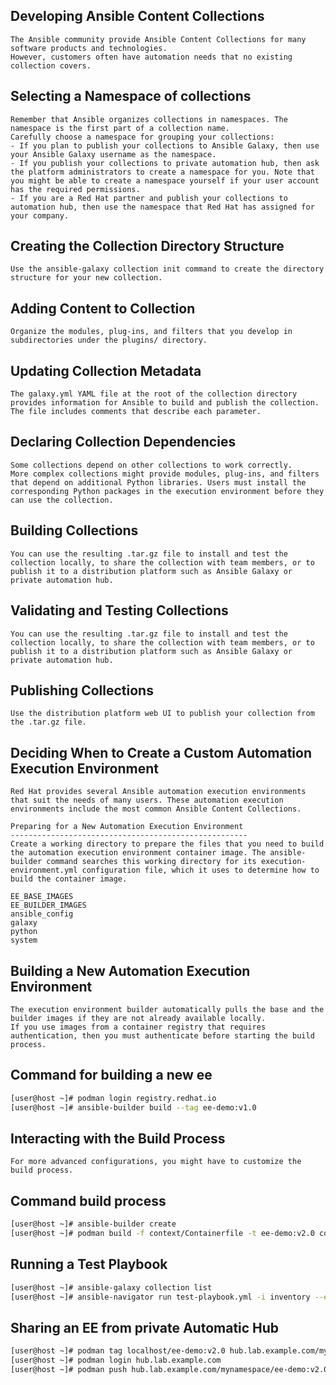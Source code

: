 ## Developing Ansible Content Collections
```
The Ansible community provide Ansible Content Collections for many software products and technologies.
However, customers often have automation needs that no existing collection covers.
```

## Selecting a Namespace of collections
```
Remember that Ansible organizes collections in namespaces. The namespace is the first part of a collection name.
Carefully choose a namespace for grouping your collections: 
- If you plan to publish your collections to Ansible Galaxy, then use your Ansible Galaxy username as the namespace.
- If you publish your collections to private automation hub, then ask the platform administrators to create a namespace for you. Note that you might be able to create a namespace yourself if your user account has the required permissions.
- If you are a Red Hat partner and publish your collections to automation hub, then use the namespace that Red Hat has assigned for your company.
```

## Creating the Collection Directory Structure
```
Use the ansible-galaxy collection init command to create the directory structure for your new collection.
```

## Adding Content to Collection
```
Organize the modules, plug-ins, and filters that you develop in subdirectories under the plugins/ directory.
```

## Updating Collection Metadata
```
The galaxy.yml YAML file at the root of the collection directory provides information for Ansible to build and publish the collection. The file includes comments that describe each parameter.
```

## Declaring Collection Dependencies
```
Some collections depend on other collections to work correctly.
More complex collections might provide modules, plug-ins, and filters that depend on additional Python libraries. Users must install the corresponding Python packages in the execution environment before they can use the collection.
```

## Building Collections
```
You can use the resulting .tar.gz file to install and test the collection locally, to share the collection with team members, or to publish it to a distribution platform such as Ansible Galaxy or private automation hub.
```

## Validating and Testing Collections
```
You can use the resulting .tar.gz file to install and test the collection locally, to share the collection with team members, or to publish it to a distribution platform such as Ansible Galaxy or private automation hub.
```

## Publishing Collections
```
Use the distribution platform web UI to publish your collection from the .tar.gz file.
```

## Deciding When to Create a Custom Automation Execution Environment
```
Red Hat provides several Ansible automation execution environments that suit the needs of many users. These automation execution environments include the most common Ansible Content Collections.

Preparing for a New Automation Execution Environment
-----------------------------------------------------
Create a working directory to prepare the files that you need to build the automation execution environment container image. The ansible-builder command searches this working directory for its execution-environment.yml configuration file, which it uses to determine how to build the container image.

EE_BASE_IMAGES
EE_BUILDER_IMAGES
ansible_config
galaxy
python
system
```

## Building a New Automation Execution Environment
```
The execution environment builder automatically pulls the base and the builder images if they are not already available locally.
If you use images from a container registry that requires authentication, then you must authenticate before starting the build process.
```

## Command for building a new ee 
```sh
[user@host ~]# podman login registry.redhat.io
[user@host ~]# ansible-builder build --tag ee-demo:v1.0
```

## Interacting with the Build Process
```
For more advanced configurations, you might have to customize the build process.
```

## Command build process 
```sh
[user@host ~]# ansible-builder create
[user@host ~]# podman build -f context/Containerfile -t ee-demo:v2.0 context
```

## Running a Test Playbook 
```sh
[user@host ~]# ansible-galaxy collection list 
[user@host ~]# ansible-navigator run test-playbook.yml -i inventory --eei localhost/ee-demo:v2.0 --pp never -b m stdout 
```

## Sharing an EE from private Automatic Hub 
```sh
[user@host ~]# podman tag localhost/ee-demo:v2.0 hub.lab.example.com/mynamespace/ee-demo:v2.0
[user@host ~]# podman login hub.lab.example.com 
[user@host ~]# podman push hub.lab.example.com/mynamespace/ee-demo:v2.0
```

